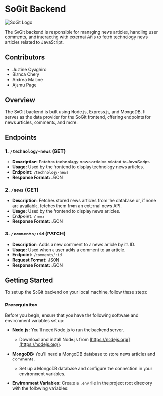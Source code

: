 # SoGit Backend

![SoGit Logo](/images/SoGit3.png)

The SoGit backend is responsible for managing news articles, handling user comments, and interacting with external APIs to fetch technology news articles related to JavaScript.

## Contributors

- Justine Oyaghiro
- Bianca Chery
- Andrea Malone
- Ajamu Page

## Overview

The SoGit backend is built using Node.js, Express.js, and MongoDB. It serves as the data provider for the SoGit frontend, offering endpoints for news articles, comments, and more.

## Endpoints

### 1. `/technology-news` (GET)

- **Description:** Fetches technology news articles related to JavaScript.
- **Usage:** Used by the frontend to display technology news articles.
- **Endpoint:** `/technology-news`
- **Response Format:** JSON

### 2. `/news` (GET)

- **Description:** Fetches stored news articles from the database or, if none are available, fetches them from an external news API.
- **Usage:** Used by the frontend to display news articles.
- **Endpoint:** `/news`
- **Response Format:** JSON

### 3. `/comments/:id` (PATCH)

- **Description:** Adds a new comment to a news article by its ID.
- **Usage:** Used when a user adds a comment to an article.
- **Endpoint:** `/comments/:id`
- **Request Format:** JSON
- **Response Format:** JSON

## Getting Started

To set up the SoGit backend on your local machine, follow these steps:

### Prerequisites

Before you begin, ensure that you have the following software and environment variables set up:

- **Node.js:** You'll need Node.js to run the backend server.
  - Download and install Node.js from [https://nodejs.org/](https://nodejs.org/).

- **MongoDB:** You'll need a MongoDB database to store news articles and comments.
  - Set up a MongoDB database and configure the connection in your environment variables.

- **Environment Variables:** Create a `.env` file in the project root directory with the following variables:

